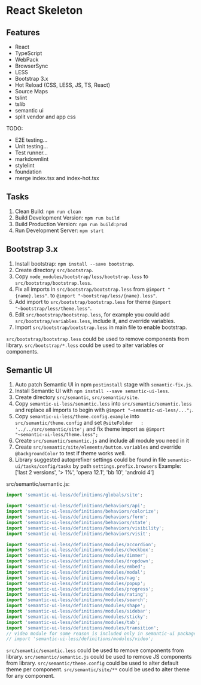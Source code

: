 # React Skeleton #

## Features ##

- React
- TypeScript
- WebPack
- BrowserSync
- LESS
- Bootstrap 3.x
- Hot Reload (CSS, LESS, JS, TS, React)
- Source Maps
- tslint
- tslib
- semantic ui
- split vendor and app css

TODO:

- E2E testing...
- Unit testing...
- Test runner...
- markdownlint
- stylelint
- foundation
- merge index.tsx and index-hot.tsx

## Tasks ##

1. Clean Build: `npm run clean`
2. Build Development Version: `npm run build`
3. Build Production Version: `npm run build:prod`
4. Run Development Server: `npm start`

## Bootstrap 3.x ##

1. Install bootstrap: `npm install --save bootstrap`.
2. Create directory `src/bootstrap`.
3. Copy `node_modules/bootstrap/less/bootstrap.less` to `src/bootstrap/bootstrap.less`.
4. Fix all imports in `src/bootstrap/bootstrap.less` from `@import "{name}.less"`.
   to `@import "~bootstrap/less/{name}.less"`.
5. Add import to `src/bootstrap/bootstrap.less` for theme `@import "~bootstrap/less/theme.less"`.
6. Edit `src/bootstrap/bootstrap.less`, for example you could add `src/bootstrap/variables.less`,
   include it, and override variables.
7. Import `src/bootstrap/bootstrap.less` in main file to enable bootstrap.

`src/bootstrap/bootstrap.less` could be used to remove components from library.
`src/bootstrap/*.less` could be used to alter variables or components.

## Semantic UI ##

1. Auto patch Semantic UI in npm `postinstall` stage with `semantic-fix.js`.
2. Install Semantic UI with `npm install --save semantic-ui-less`.
3. Create directory `src/semantic`, `src/semantic/site`.
4. Copy `semantic-ui-less/semantic.less` into `src/semantic/semantic.less`
   and replace all imports to begin with `@import "~semantic-ui-less/...";`.
5. Copy `semantic-ui-less/theme.config.example` into `src/semantic/theme.config`
   and set `@siteFolder   : '../../src/semantic/site';`
   and fix theme import as `@import "~semantic-ui-less/theme.less";`
6. Create `src/semantic/semantic.js` and include all module you need in it
7. Create `src/semantic/site/elements/button.variables` and override `@backgroundColor`
   to test if theme works well.
8. Library suggested autoprefixer settings could be found in file
   `semantic-ui/tasks/config/tasks` by path `settings.prefix.browsers`
   Example: ['last 2 versions', '> 1%', 'opera 12.1', 'bb 10', 'android 4']

src/semantic/semantic.js:

```javascript
import 'semantic-ui-less/definitions/globals/site';

import 'semantic-ui-less/definitions/behaviors/api';
import 'semantic-ui-less/definitions/behaviors/colorize';
import 'semantic-ui-less/definitions/behaviors/form';
import 'semantic-ui-less/definitions/behaviors/state';
import 'semantic-ui-less/definitions/behaviors/visibility';
import 'semantic-ui-less/definitions/behaviors/visit';

import 'semantic-ui-less/definitions/modules/accordion';
import 'semantic-ui-less/definitions/modules/checkbox';
import 'semantic-ui-less/definitions/modules/dimmer';
import 'semantic-ui-less/definitions/modules/dropdown';
import 'semantic-ui-less/definitions/modules/embed';
import 'semantic-ui-less/definitions/modules/modal';
import 'semantic-ui-less/definitions/modules/nag';
import 'semantic-ui-less/definitions/modules/popup';
import 'semantic-ui-less/definitions/modules/progress';
import 'semantic-ui-less/definitions/modules/rating';
import 'semantic-ui-less/definitions/modules/search';
import 'semantic-ui-less/definitions/modules/shape';
import 'semantic-ui-less/definitions/modules/sidebar';
import 'semantic-ui-less/definitions/modules/sticky';
import 'semantic-ui-less/definitions/modules/tab';
import 'semantic-ui-less/definitions/modules/transition';
// video module for some reason is included only in semantic-ui package
// import 'semantic-ui-less/definitions/modules/video';
```

`src/semantic/semantic.less` could be used to remove components from library.
`src/semantic/semantic.js` could be used to remove JS components from library.
`src/semantic/theme.config` could be used to alter default theme per component.
`src/semantic/site/**` could be used to alter theme for any component.
